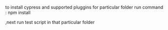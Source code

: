 to install cypress and supported pluggins for particular folder run command : npm install 

,next run test script in that particular folder
